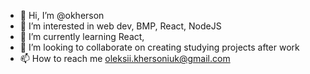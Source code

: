 - 👋 Hi, I’m @okherson
- 👀 I’m interested in web dev, BMP, React, NodeJS
- 🌱 I’m currently learning React,
- 💞️ I’m looking to collaborate on creating studying projects after work
- 📫 How to reach me oleksii.khersoniuk@gmail.com

<!---
okherson/okherson is a ✨ special ✨ repository because its `README.md` (this file) appears on your GitHub profile.
You can click the Preview link to take a look at your changes.
--->
